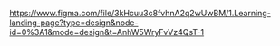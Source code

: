 https://www.figma.com/file/3kHcuu3c8fvhnA2q2wUwBM/1.Learning-landing-page?type=design&node-id=0%3A1&mode=design&t=AnhW5WryFvVz4QsT-1
